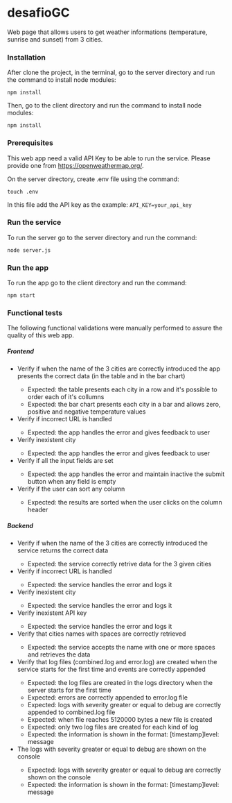 # desafioGC

Web page that allows users to get weather informations (temperature, sunrise and sunset) from 3 cities.

<h3>Installation</h3>

After clone the project, in the terminal, go to the server directory and run the command to install node modules:

`npm install`

Then, go to the client directory and run the command to install node modules:

`npm install`

<h3>Prerequisites</h3>

This web app need a valid API Key to be able to run the service.
Please provide one from <a>https://openweathermap.org/</a>.

<p>On the server directory, create .env file using the command:</p>

`touch .env`

In this file add the API key as the example:
`API_KEY=your_api_key`

<h3>Run the service</h3>

To run the server go to the server directory and run the command:

`node server.js`

<h3>Run the app</h3>

To run the app go to the client directory and run the command:

`npm start`

<h3>Functional tests</h3>
The following functional validations were manually performed to assure the quality of this web app. 
<h5>Frontend</h5>
<ul>
  <li>Verify if when the name of the 3 cities are correctly introduced the app presents the correct data (in the table and in the bar chart)</li>
    <ul>
      <li>Expected: the table presents each city in a row and it's possible to order each of it's collumns</li>
      <li>Expected: the bar chart presents each city in a bar and allows zero, positive and negative temperature values</li>
    </ul>
  
  <li>Verify if incorrect URL is handled</li>
    <ul>
      <li>Expected: the app handles the error and gives feedback to user</li>
    </ul>

  <li>Verify inexistent city</li>
    <ul>
      <li>Expected: the app handles the error and gives feedback to user</li>
    </ul>

  <li>Verify if all the input fields are set</li>
    <ul>
      <li>Expected: the app handles the error and maintain inactive the submit button when any field is empty</li>
    </ul>
    
  <li>Verify if the user can sort any column</li>
    <ul>
      <li>Expected: the results are sorted when the user clicks on the column header</li>
    </ul>
</ul>

<h5>Backend</h5>
<ul>
  <li>Verify if when the name of the 3 cities are correctly introduced the service returns the correct data</li>
    <ul>
      <li>Expected: the service correctly retrive data for the 3 given cities</li>
    </ul>
  
  <li>Verify if incorrect URL is handled</li>
    <ul>
      <li>Expected: the service handles the error and logs it</li>
    </ul>

  <li>Verify inexistent city</li>
    <ul>
      <li>Expected: the service handles the error and logs it</li>
    </ul>

  <li>Verify inexistent API key</li>
    <ul>
      <li>Expected: the service handles the error and logs it</li>
    </ul>
    
  <li>Verify that cities names with spaces are correctly retrieved</li>
    <ul>
      <li>Expected: the service accepts the name with one or more spaces and retrieves the data</li>
    </ul>
    
  <li>Verify that log files (combined.log and error.log) are created when the service starts for the first time and events are correctly appended</li>
    <ul>
      <li>Expected: the log files are created in the logs directory when the server starts for the first time</li>
      <li>Expected: errors are correctly appended to error.log file</li>
      <li>Expected: logs with severity greater or equal to debug are correctly appended to combined.log file</li>
      <li>Expected: when file reaches 5120000 bytes a new file is created</li>
      <li>Expected: only two log files are created for each kind of log</li>
      <li>Expected: the information is shown in the format: [timestamp]level: message</li>
    </ul>
  <li>The logs with severity greater or equal to debug are shown on the console</li>
    <ul>
      <li>Expected: logs with severity greater or equal to debug are correctly shown on the console</li>
      <li>Expected: the information is shown in the format: [timestamp]level: message</li>
    </ul>
</ul>
